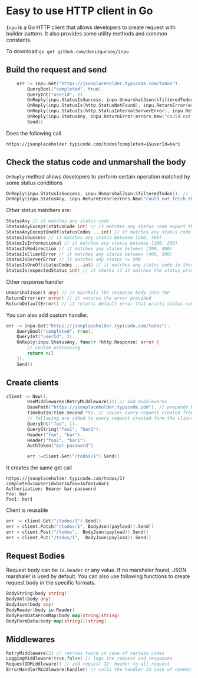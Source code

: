 # Easy to use HTTP client in Go
`Inpu` is a Go HTTP client that allows developers to create request with builder pattern. It also 
provides some utility methods and common constants.

To download:`go get github.com/denizgursoy/inpu`

## Build the request and send
```go
	err := inpu.Get("https://jsonplaceholder.typicode.com/todos").
        QueryBool("completed", true).
        QueryInt("userId", 2).
        OnReply(inpu.StatusIsSuccess, inpu.UnmarshalJson(&filteredTodos)).
        OnReply(inpu.StatusIs(http.StatusNotFound), inpu.ReturnError(errors.New("could not find any item"))).
        OnReply(inpu.StatusIs(http.StatusInternalServerError), inpu.ReturnError(errors.New("server could not handle the request"))).
        OnReply(inpu.StatusAny, inpu.ReturnError(errors.New("could not fetch the todo items"))).
        Send()
```
Does the following call
```
https://jsonplaceholder.typicode.com/todos?completed=1&userId=bar1 
```
## Check the status code and unmarshall the body
`OnReply` method allows developers to perform certain operation matched by some status conditions
```go
OnReply(inpu.StatusIsSuccess, inpu.UnmarshalJson(&filteredTodos)). // it marshals the body to the array 
OnReply(inpu.StatusAny, inpu.ReturnError(errors.New("could not fetch the todo items"))). // it returns the error if status does not match any condition
```
Other status matchers are:
```go
StatusAny // it matches any status code
StatusAnyExcept(statusCode int) // it matches any status code expect the one provided
StatusAnyExceptOneOf(statusCodes ...int) // it matches any status code expect those provided
StatusIsSuccess // it matches any status between [200, 300)
StatusIsInformational // it matches any status between [100, 200)
StatusIsRedirection // it matches any status between [300, 400)
StatusIsClientError // it matches any status between [400, 500)
StatusIsServerError // it matches any status >= 500
StatusIsOneOf(statusCodes ...int) // it matches any status code in those provided
StatusIs(expectedStatus int) // it checks if it matches the status provided 
```
Other response handler
```go
UnmarshalJson(t any) // it marshals the response body into the 
ReturnError(err error) // it returns the error provided
ReturnDefaultError() // it returns default error that prints status code, url and method
```
You can also add custom handler.
```go
err := inpu.Get("https://jsonplaceholder.typicode.com/todos").
    QueryBool("completed", true).
    QueryInt("userId", 2).
    OnReply(inpu.StatusAny, func(r *http.Response) error {
        // custom processing
        return nil
    }).
    Send()
```

## Create clients
```go
client := New().
		UseMiddlewares(RetryMiddleware(2)).// add middlewares
		BasePath("https://jsonplaceholder.typicode.com"). // prepends base path to every call uri
		TimeOutIn(time.Second *5). // causes every request created from the client to expire in the duration
		// following are added to every request created form the client
		QueryInt("foo", 1).
		QueryString("foo1", "bar1").
		Header("foo", "bar").
		Header("foo1", "bar1").
		AuthToken("bar-password")

        err :=client.Get("/todos/1").Send()
```
It creates the same get call
```
https://jsonplaceholder.typicode.com/todos/1?completed=1&userId=bar1&foo=1&foo1=bar1 
Authorization: Bearer bar-password
Foo: bar
Foo1: bar1
```
Client is reusable
```go
err := client.Get("/todos/1").Send()
err = client.Patch("/todos/1", BodyJson(payload)).Send()
err = client.Post("/todos",  BodyJson(payload)).Send()
err = client.Put("/todos/1",  BodyJson(payload)).Send()
```

## Request Bodies
Request body can be `io.Reader` or any value. If no marshaler found, JSON marshaler is used by default. You can also use
following functions to create request body in the specific formats.

```go
BodyString(body string)
BodyXml(body any)
BodyJson(body any)
BodyReader(body io.Reader)
BodyFormDataFromMap(body map[string]string)
BodyFormData(body map[string][]string)
```

## Middlewares

```go
RetryMiddleware(2) // retries twice in case of certain codes
LoggingMiddleware(true,false) // logs the request and responses
RequestIDMiddleware() // add request ID  header to all request
ErrorHandlerMiddleware(handler) // calls the handler in case of connection error
```